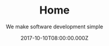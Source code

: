 ---
title: Home
date: 2017-10-10T08:00:00.000Z
meta:
  title: Software development agency for successfull solutions
  keywords: software development,app development, web development, project management
  description: WeBringApps is a digital agency focused to deliver a successfull web and mobile apps that our clients will love. Our team of dedicated and fully responsible engineers is capable to deliver any kind of solution. No challenge is unureachable.
h1: WeBringApps - successful software solutions
subtitle: We make software development simple
slider:

- title: Web app development
  image: null
  description: Web app development in most of popular technologies

introduction:
  title: null
  subtitle: null
  intro: null
  tiles:
  - title: Clients
    icon: fa-heart
    content: We pay attention to our clients needs and keep them happy
  - title: Web Security
    icon: fa-lock
    content: Our solutions are safe, with security we don't compromise!
  - title: Responsive design
    icon: fa-laptop
    content: Some responsive design
  - title: Cloud ready solutions
    icon: fa-cloud
    content: Web applications for cloud infrastructure. We make apps that can scale to support large number of clients

process:
  title: Our development process
  subtitle: We keep it clean and simple
  intro: We keep our process clean and simple which is important to keep possible problems out of the pipeline. Involving our clients into process and getting feedback during development is the key to success

  tiles:
  - title: Identify
    icon: fa-lightbulb-o 
    content: Identify our client needs, what is the goal that would satisfy demands
  - title: Strategy
    icon: fa-edit
    content: Set strategy to produce quality solution in reasonable timeframe
  - title: Build
    icon: fa-cog
    content: Start building solution in iterative process and get feedback from client
  - title: Launch
    icon: fa-rocket
    content: Launch application within deadline and give support

sections:

- title: Team of **highly qualified** software engineers at your service
  responsiveImage:
    image-xs: null
    image-m: null
    image-l: null
    image-xl: null
  content: We are **experienced team** of engineers with more that 10 years of professional development. Through year of working experiece with large number of clients and different profiles we learned what is important to make software solutions successfull
  points:
  - keep things as simple as possible
  - stay sharp on knowledge and technologies
  - learn to listen to your clients and lead them toward better solutions
  - 11 be cool!

- title: Website development
  responsiveImage:
    image-xs: null
    image-m: null
    image-l: null
    image-xl: null
  content: Make **higher client conversion** by employing **UX design** techniques and appealing beautiful design to your public websites or social networks. Make your company stand out from your competitors
  points:
  - present your company with a beautiful website
  - get higher client conversion by placing important information and actions at best places
  - get higher page ranking in search engines with SEO optimization techniques
  - connect with social networks and get more potential clients to your website
  - gather traffic analytics and client info  with smart use of cookies and tracking tools

- title: Back-end development
  responsiveImage:
    image-xs: null
    image-m: null
    image-l: null
    image-xl: null
  content: Making highly complex systems look simple is our speciality! If you need to make a backend system from scratch or you need to extends current one, we are your team. There is no chllenge we cannot take, there is not technology we cannot handle. 
  points:
  - we can handle any **leading back-end technology** (.NET, Java, NodeJS, Go, ... you name it)
  - connection to most of leading databases (MySql, PostgreSQL, Microsoft SQL Server, MongoDB)
  - Extract Transform 

- title: Front-end development
  responsiveImage:
    image-xs: null
    image-m: null
    image-l: null
    image-xl: null
  content: Either website or singe-page-app, our engineers can take any idea and transform it into blasting web interface. We try to keep ourselves on the edge of front-end technologies.
  points:
  - we support leading frontend trends HTML5, CSS3, SASS
  - our Javascript developers are crafted in web frameworks like **Angular, ReactJS, Aurelia***, ...

- title: Web and API development
  responsiveImage:
    image-xs: null
    image-m: null
    image-l: null
    image-xl: null
  content: Connecting two worlds of backend and frontend technologies. Get our team involved and make **great APIs or Web apps**. Make your existing systems integrate with eachother. Get in charge of your data and use it to your advantage
  points:
  - we can handle any **leading back-end technology** (.NET, Java, NodeJS, Go, ... you name it)
  - integration with existing services or creating new ones
  - connection to most of leading databases (MySql, PostgreSQL, Microsoft SQL Server, MongoDB)

- title: Cloud development
  responsiveImage:
    image-xs: null
    image-m: null
    image-l: null
    image-xl: null
  content: Cloud development is development taken to another level where apps need to scale and adopt acording to traffic and user load. Build your apps so they can scale and be sucessfull. If yout know how to handle it by yourself, no problem, get our team involved. We have lots of experince working with cloud infrastructure.
  points:
  - scale apps acording to your needs
  - avoid unnecessary expences for resource hat you don't use 
  - avoid downtime with system that can repair itself
  - working with **Amazon, Azure nd Google could services**


---